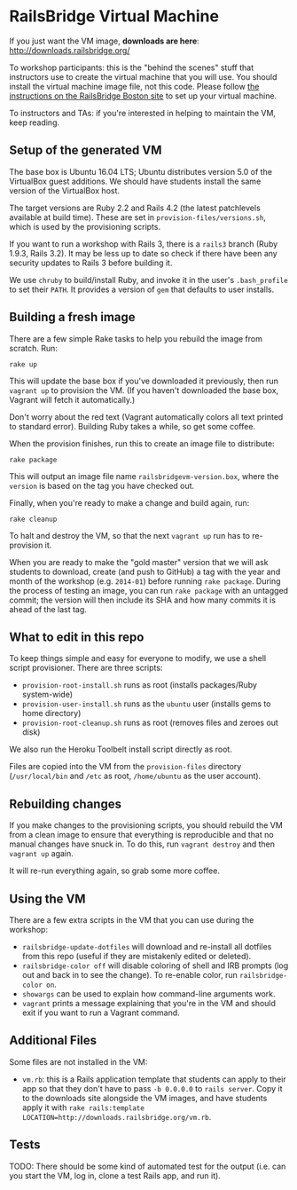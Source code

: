 # RailsBridge Virtual Machine

If you just want the VM image, **downloads are here**: http://downloads.railsbridge.org/

To workshop participants: this is the "behind the scenes" stuff that instructors use to create the virtual machine that you will use. You should install the virtual machine image file, not this code. Please follow [the instructions on the RailsBridge Boston site](http://docs.railsbridgeboston.org/installfest/) to set up your virtual machine.

To instructors and TAs: if you're interested in helping to maintain the VM, keep reading.

## Setup of the generated VM

The base box is Ubuntu 16.04 LTS; Ubuntu distributes version 5.0 of the VirtualBox guest additions. We should have students install the same version of the VirtualBox host.

The target versions are Ruby 2.2 and Rails 4.2 (the latest patchlevels available at build time). These are set in `provision-files/versions.sh`, which is used by the provisioning scripts.

If you want to run a workshop with Rails 3, there is a `rails3` branch (Ruby 1.9.3, Rails 3.2). It may be less up to date so check if there have been any security updates to Rails 3 before building it.

We use `chruby` to build/install Ruby, and invoke it in the user's `.bash_profile` to set their `PATH`. It provides a version of `gem` that defaults to user installs.

## Building a fresh image

There are a few simple Rake tasks to help you rebuild the image from scratch. Run:

    rake up

This will update the base box if you've downloaded it previously, then run `vagrant up` to provision the VM. (If you haven't downloaded the base box, Vagrant will fetch it automatically.)

Don't worry about the red text (Vagrant automatically colors all text printed to standard error). Building Ruby takes a while, so get some coffee.

When the provision finishes, run this to create an image file to distribute:

    rake package

This will output an image file name `railsbridgevm-version.box`, where the `version` is based on the tag you have checked out.

Finally, when you're ready to make a change and build again, run:

    rake cleanup

To halt and destroy the VM, so that the next `vagrant up` run has to re-provision it.

When you are ready to make the "gold master" version that we will ask students to download, create (and push to GitHub) a tag with the year and month of the workshop (e.g. `2014-01`) before running `rake package`. During the process of testing an image, you can run `rake package` with an untagged commit; the version will then include its SHA and how many commits it is ahead of the last tag.

## What to edit in this repo

To keep things simple and easy for everyone to modify, we use a shell script provisioner. There are three scripts:

* `provision-root-install.sh` runs as root (installs packages/Ruby system-wide)
* `provision-user-install.sh` runs as the `ubuntu` user (installs gems to home directory)
* `provision-root-cleanup.sh` runs as root (removes files and zeroes out disk)

We also run the Heroku Toolbelt install script directly as root.

Files are copied into the VM from the `provision-files` directory (`/usr/local/bin` and `/etc` as root, `/home/ubuntu` as the user account).

## Rebuilding changes

If you make changes to the provisioning scripts, you should rebuild the VM from a clean image to ensure that everything is reproducible and that no manual changes have snuck in. To do this, run `vagrant destroy` and then `vagrant up` again.

It will re-run everything again, so grab some more coffee.

## Using the VM

There are a few extra scripts in the VM that you can use during the workshop:

* `railsbridge-update-dotfiles` will download and re-install all dotfiles from this repo (useful if they are mistakenly edited or deleted).
* `railsbridge-color off` will disable coloring of shell and IRB prompts (log out and back in to see the change). To re-enable color, run `railsbridge-color on`.
* `showargs` can be used to explain how command-line arguments work.
* `vagrant` prints a message explaining that you're in the VM and should exit if you want to run a Vagrant command.

## Additional Files

Some files are not installed in the VM:

* `vm.rb`: this is a Rails application template that students can apply to their app so that they don't have to pass `-b 0.0.0.0` to `rails server`. Copy it to the downloads site alongside the VM images, and have students apply it with `rake rails:template LOCATION=http://downloads.railsbridge.org/vm.rb`.

## Tests

TODO: There should be some kind of automated test for the output (i.e. can you start the VM, log in, clone a test Rails app, and run it).
